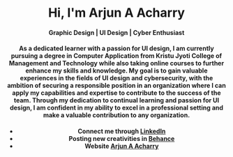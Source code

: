 <center>
  <h1>Hi, I'm Arjun A Acharry</h1>
  <h4>Graphic Design | UI Design | Cyber Enthusiast</h4><center>

<h4><p>As a dedicated learner with a passion for UI design, I am currently pursuing a degree in Computer Application from Kristu Jyoti College of Management and Technology while also taking online courses to further enhance my skills and knowledge. My goal is to gain valuable experiences in the fields of UI design and cybersecurity, with the ambition of securing a responsible position in an organization where I can apply my capabilities and expertise to contribute to the success of the team. Through my dedication to continual learning and passion for UI design, I am confident in my ability to excel in a professional setting and make a valuable contribution to any organization.</p><h4>
  
 - Connect me through [LinkedIn](https://www.linkedin.com/in/arjun-a-acharry-044a36252/) 
 - Posting new creativities in [Behance](https://www.behance.net/arjunaacharry) 
 - Website [Arjun A Acharry](https://arjunaacharry.github.io)
  
<!---

arjunaacharry/arjunaacharry is a ✨ special ✨ repository because its `README.md` (this file) appears on your GitHub profile.

You can click the Preview link to take a look at your changes.

--->





